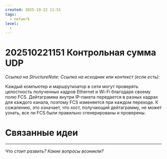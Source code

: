 ```yaml
---
created: 2025-10-22 11:51
tags:
  - network
level:
  -
---
```

# 202510221151 Контрольная сумма UDP

*Ссылка на StructureNote:*
*Ссылка на исходник или контекст (если есть):*

Каждый компьютер и маршрутизатор в сети могут проверять целостность полученных кадров Ethernet и Wi-Fi благодаря своему полю FCS. Дейтаграмма внутри IP-пакета передается в разных кадрах для каждого канала, поэтому FCS изменяется при каждом переходе. К сожалению, это означает, что хост, получающий дейтаграмму, не может узнать, все ли FCS были правильно сгенерированы и проверены.

# Связанные идеи

---

*Что стоит развить? Какие вопросы возникли?*
